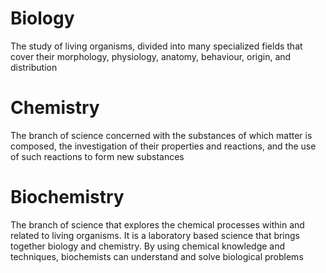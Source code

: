# Biology
The study of living organisms, divided into many specialized fields that cover their morphology, physiology, anatomy, behaviour, origin, and distribution

# Chemistry
The branch of science concerned with the substances of which matter is composed, the investigation of their properties and reactions, and the use of such reactions to form new substances

# Biochemistry
The branch of science that explores the chemical processes within and related to living organisms. It is a laboratory based science that brings together biology and chemistry. By using chemical knowledge and techniques, biochemists can understand and solve biological problems
